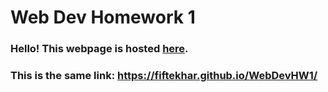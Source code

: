 # Web Dev Homework 1

### Hello! This webpage is hosted [here](https://fiftekhar.github.io/WebDevHW1/).

### This is the same link: https://fiftekhar.github.io/WebDevHW1/

